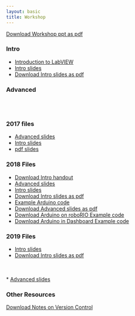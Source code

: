 ```yaml
---
layout: basic
title: Workshop
---
```



<style>
h1{
	text-align: left;
}
</style>


<a href="files/workshop_slides.pdf" download>Download Workshop ppt as pdf</a>

### Intro


* <a href="http://www.ni.com/getting-started/labview-basics/" target="blank">Introduction to LabVIEW</a>
* <a href="files/2019/LabVIEW_Intro.pptx" download="2019 LabVIEW Intro.pptx">Intro slides</a>
* <a href="files/2019/LabVIEW_Intro.pdf" download="2019 LabVIEW Intro.pdf">Download Intro slides as pdf</a>




### Advanced








<br/>
<br/>


### 2017 files
* <a href="files/2017/LabViEW Advanced.pptx" download="2017 LabVIEW Advanced.pptx">Advanced slides</a>
* <a href="files/2017/LabVIEW Intro.pptx" download="2017 LabVIEW Intro.pptx">Intro slides</a>
* <a href="files/2017/workshop_slides.pdf" download="2017 workshop slides.pdf">pdf slides</a>

### 2018 Files
* <a href="files/2018/IntroHandout.pdf" download>Download Intro handout</a>
* <a href="files/2018/LabVIEW_Advanced.pptx" download="2018 LabVIEW Advanced.pptx">Advanced slides</a>
* <a href="files/2018/LabVIEW_Intro.pptx" download="2018 LabVIEW Intro.pptx">Intro slides</a>
* <a href="files/2018/LabVIEW_Intro.pdf" download="2018 LabVIEW Intro.pdf">Download Intro slides as pdf</a>
* <a href="files/2018/arduino/ArduinoSendUltrasonicToRoboRIO.ino" download="ArduinoSerial.ino">Example Arduino code</a>
* <a href="files/2018/LabVIEW_Advanced.pdf" download="2018 LabVIEW Advanced.pdf">Download Advanced slides as pdf</a>
* <a href="files/2018/2017_Robot_Project_2018_kickoff.zip" download="2018 Arduino on RIO Example.zip">Download Arduino on roboRIO Example code</a>
* <a href="files/2018/2017_Dashboard_Project_2018demo.zip" download="2018 Arduino on Dashboard Example.zip">Download Arduino in Dashboard Example code</a>


### 2019 Files
* <a href="files/2019/LabVIEW_Intro.pptx" download="2019 LabVIEW Intro.pptx">Intro slides</a>
* <a href="files/2019/LabVIEW_Intro.pdf" download="2019 LabVIEW Intro.pdf">Download Intro slides as pdf</a>
<br/>
<br/>
* <a href="files/2019/LabVIEW_Advanced.pptx" download="2019 LabVIEW Advanced.pptx">Advanced slides</a>

### Other Resources
<a href="files/VersionControlNotes.pdf" download>Download Notes on Version Control</a>
